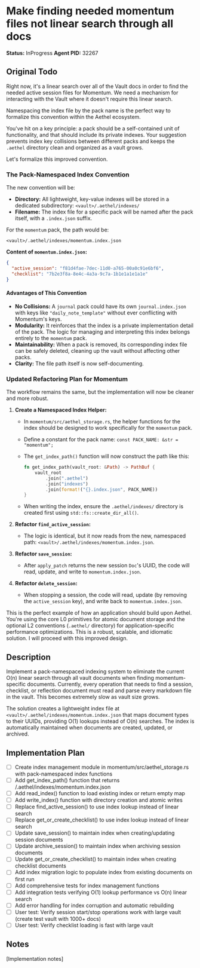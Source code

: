 # Make finding needed momentum files not linear search through all docs

**Status:** InProgress
**Agent PID:** 32267

## Original Todo

Right now, it's a linear search over all of the Vault docs in order to find the needed active session files for Momentum. We need a mechanism for interacting with the Vault where it doesn't require this linear search.

Namespacing the index file by the pack name is the perfect way to formalize this convention within the Aethel ecosystem.

You've hit on a key principle: a pack should be a self-contained unit of functionality, and that should include its private indexes. Your suggestion prevents index key collisions between different packs and keeps the `.aethel` directory clean and organized as a vault grows.

Let's formalize this improved convention.

### The Pack-Namespaced Index Convention

The new convention will be:

- **Directory:** All lightweight, key-value indexes will be stored in a dedicated subdirectory: `<vault>/.aethel/indexes/`
- **Filename:** The index file for a specific pack will be named after the pack itself, with a `.index.json` suffix.

For the `momentum` pack, the path would be:

`<vault>/.aethel/indexes/momentum.index.json`

**Content of `momentum.index.json`:**

```json
{
  "active_session": "f81d4fae-7dec-11d0-a765-00a0c91e6bf6",
  "checklist": "7b2e3f8a-8e4c-4a3a-9c7a-1b1e1a1e1a1e"
}
```

#### Advantages of This Convention

- **No Collisions:** A `journal` pack could have its own `journal.index.json` with keys like `"daily_note_template"` without ever conflicting with Momentum's keys.
- **Modularity:** It reinforces that the index is a private implementation detail of the pack. The logic for managing and interpreting this index belongs entirely to the `momentum` pack.
- **Maintainability:** When a pack is removed, its corresponding index file can be safely deleted, cleaning up the vault without affecting other packs.
- **Clarity:** The file path itself is now self-documenting.

### Updated Refactoring Plan for Momentum

The workflow remains the same, but the implementation will now be cleaner and more robust.

1. **Create a Namespaced Index Helper:**
    - In `momentum/src/aethel_storage.rs`, the helper functions for the index should be designed to work specifically for the `momentum` pack.
    - Define a constant for the pack name: `const PACK_NAME: &str = "momentum";`
    - The `get_index_path()` function will now construct the path like this:

      ```rust
      fn get_index_path(vault_root: &Path) -> PathBuf {
          vault_root
              .join(".aethel")
              .join("indexes")
              .join(format!("{}.index.json", PACK_NAME))
      }
      ```

    - When writing the index, ensure the `.aethel/indexes/` directory is created first using `std::fs::create_dir_all()`.

2. **Refactor `find_active_session`:**
    - The logic is identical, but it now reads from the new, namespaced path: `<vault>/.aethel/indexes/momentum.index.json`.

3. **Refactor `save_session`:**
    - After `apply_patch` returns the new session `Doc`'s UUID, the code will read, update, and write to `momentum.index.json`.

4. **Refactor `delete_session`:**
    - When stopping a session, the code will read, update (by removing the `active_session` key), and write back to `momentum.index.json`.

This is the perfect example of how an application should build upon Aethel. You're using the core L0 primitives for atomic document storage and the optional L2 conventions (`.aethel/` directory) for application-specific performance optimizations. This is a robust, scalable, and idiomatic solution. I will proceed with this improved design.

## Description

Implement a pack-namespaced indexing system to eliminate the current O(n) linear search through all vault documents when finding momentum-specific documents. Currently, every operation that needs to find a session, checklist, or reflection document must read and parse every markdown file in the vault. This becomes extremely slow as vault size grows.

The solution creates a lightweight index file at `<vault>/.aethel/indexes/momentum.index.json` that maps document types to their UUIDs, providing O(1) lookups instead of O(n) searches. The index is automatically maintained when documents are created, updated, or archived.

## Implementation Plan

- [ ] Create index management module in momentum/src/aethel_storage.rs with pack-namespaced index functions
- [ ] Add get_index_path() function that returns <vault>/.aethel/indexes/momentum.index.json
- [ ] Add read_index() function to load existing index or return empty map
- [ ] Add write_index() function with directory creation and atomic writes
- [ ] Replace find_active_session() to use index lookup instead of linear search
- [ ] Replace get_or_create_checklist() to use index lookup instead of linear search  
- [ ] Update save_session() to maintain index when creating/updating session documents
- [ ] Update archive_session() to maintain index when archiving session documents
- [ ] Update get_or_create_checklist() to maintain index when creating checklist documents
- [ ] Add index migration logic to populate index from existing documents on first run
- [ ] Add comprehensive tests for index management functions
- [ ] Add integration tests verifying O(1) lookup performance vs O(n) linear search
- [ ] Add error handling for index corruption and automatic rebuilding
- [ ] User test: Verify session start/stop operations work with large vault (create test vault with 1000+ docs)
- [ ] User test: Verify checklist loading is fast with large vault

## Notes

[Implementation notes]